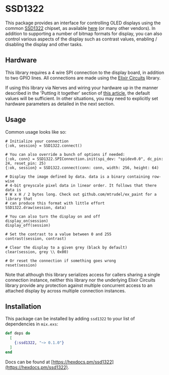 # SSD1322

This package provides an interface for controlling OLED displays using the common 
[SSD1322](https://www.newhavendisplay.com/app_notes/SSD1322.pdf) chipset, as 
available [here](https://www.aliexpress.com/item/32988174566.html) (or many other vendors).
In addition to supporting a number of bitmap formats for display, you can also control various
aspects of the display such as contrast values, enabling / disabling the display and other tasks.

## Hardware

This library requires a 4 wire SPI connection to the display board, in addition to two GPIO lines. 
All connections are made using the [Elixir Circuits](https://elixir-circuits.github.io) library.

If using this library via Nerves and wiring your hardware up in the manner described in the 'Putting it together' section of [this article](https://www.balena.io/blog/build-a-raspberry-pi-powered-train-station-oled-sign-for-your-desk/),
the default values will be sufficient. In other situations, you may need to explicitly set hardware
parameters as detailed in the next section.

## Usage

Common usage looks like so:

```
# Initialize your connection
{:ok, session} = SSD1322.connect()

# You can also override a bunch of options if needed:
{:ok, conn} = SSD1322.SPIConnection.init(spi_dev: "spidev0.0", dc_pin: 24, reset_pin: 25)
{:ok, session} = SSD1322.connect(conn: conn, width: 256, height: 64)

# Display the image defined by data. data is a binary containing row-wise 
# 4-bit greyscale pixel data in linear order. It follows that there data is
# W x H / 2 bytes long. Check out github.com/mtrudel/ex_paint for a library that
# can produce this format with little effort
SSD1322.draw(session, data)

# You can also turn the display on and off
display_on(session)
display_off(session)

# Set the contrast to a value between 0 and 255
contrast(session, contrast)

# Clear the display to a given grey (black by default)
clear(session, grey \\ 0x00)

# Or reset the connection if something goes wrong
reset(session)
```

Note that although this library serializes access for callers sharing a single connection instance, 
neither this library nor the underlying Elixir Circuits library provide any protection against multiple
concurrent access to an attached display by across multiple connection instances.

## Installation

This package can be installed by adding `ssd1322` to your list of dependencies in `mix.exs`:

```elixir
def deps do
  [
    {:ssd1322, "~> 0.1.0"}
  ]
end
```

Docs can be found at [https://hexdocs.pm/ssd1322](https://hexdocs.pm/ssd1322).

